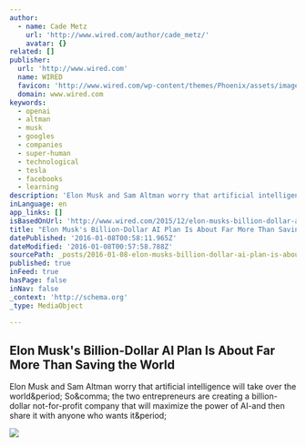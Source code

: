 ```yaml
---
author:
  - name: Cade Metz
    url: 'http://www.wired.com/author/cade_metz/'
    avatar: {}
related: []
publisher:
  url: 'http://www.wired.com'
  name: WIRED
  favicon: 'http://www.wired.com/wp-content/themes/Phoenix/assets/images/favicon.ico'
  domain: www.wired.com
keywords:
  - openai
  - altman
  - musk
  - googles
  - companies
  - super-human
  - technological
  - tesla
  - facebooks
  - learning
description: 'Elon Musk and Sam Altman worry that artificial intelligence will take over the world. So, the two entrepreneurs are creating a billion-dollar not-for-profit company that will maximize the power of AI-and then share it with anyone who wants it.'
inLanguage: en
app_links: []
isBasedOnUrl: 'http://www.wired.com/2015/12/elon-musks-billion-dollar-ai-plan-is-about-far-more-than-saving-the-world/'
title: "Elon Musk's Billion-Dollar AI Plan Is About Far More Than Saving the World"
datePublished: '2016-01-08T00:58:11.965Z'
dateModified: '2016-01-08T00:57:58.788Z'
sourcePath: _posts/2016-01-08-elon-musks-billion-dollar-ai-plan-is-about-far-more-than-sa.md
published: true
inFeed: true
hasPage: false
inNav: false
_context: 'http://schema.org'
_type: MediaObject

---
```

<article style=""><h1>Elon Musk's Billion-Dollar AI Plan Is About Far More Than Saving the World</h1><p>Elon Musk and Sam Altman worry that artificial intelligence will take over the world&amp;period; So&amp;comma; the two entrepreneurs are creating a billion-dollar not-for-profit company that will maximize the power of AI-and then share it with anyone who wants it&amp;period;</p><img src="http://www.wired.com/wp-content/uploads/2015/12/elon-musk-ai-LW3A1386-f-1200x630-e1450139183690.jpg" /></article>